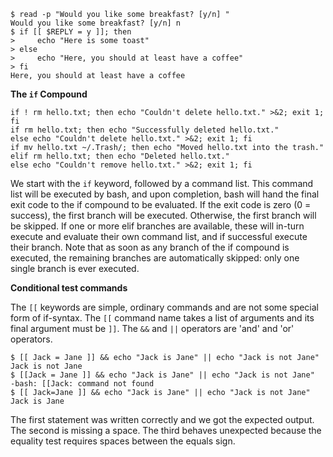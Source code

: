     $ read -p "Would you like some breakfast? [y/n] "
    Would you like some breakfast? [y/n] n
    $ if [[ $REPLY = y ]]; then
    >     echo "Here is some toast"   
    > else
    >     echo "Here, you should at least have a coffee"
    > fi
    Here, you should at least have a coffee
    
**The `if` Compound**

    if ! rm hello.txt; then echo "Couldn't delete hello.txt." >&2; exit 1; fi
    if rm hello.txt; then echo "Successfully deleted hello.txt."
    else echo "Couldn't delete hello.txt." >&2; exit 1; fi
    if mv hello.txt ~/.Trash/; then echo "Moved hello.txt into the trash."
    elif rm hello.txt; then echo "Deleted hello.txt."
    else echo "Couldn't remove hello.txt." >&2; exit 1; fi
    
We start with the `if` keyword, followed by a command list. This command list will be executed by bash, and upon completion, bash will hand the final exit code to the if compound to be evaluated. If the exit code is zero (0 = success), the first branch will be executed. Otherwise, the first branch will be skipped.
If one or more elif branches are available, these will in-turn execute and evaluate their own command list, and if successful execute their branch. Note that as soon as any branch of the if compound is executed, the remaining branches are automatically skipped: only one single branch is ever executed.

**Conditional test commands**

The `[[` keywords are simple, ordinary commands and are not some special form of if-syntax.
The `[[` command name takes a list of arguments and its final argument must be `]]`. The `&&` and `||` operators are 'and' and 'or' operators. 

    $ [[ Jack = Jane ]] && echo "Jack is Jane" || echo "Jack is not Jane"
    Jack is not Jane
    $ [[Jack = Jane ]] && echo "Jack is Jane" || echo "Jack is not Jane"
    -bash: [[Jack: command not found
    $ [[ Jack=Jane ]] && echo "Jack is Jane" || echo "Jack is not Jane"
    Jack is Jane
    
The first statement was written correctly and we got the expected output. The second is missing a space. The third behaves unexpected because the equality test requires spaces between the equals sign.
    
    
    
    
    
    
    
    